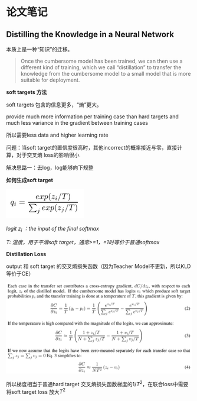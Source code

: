 # 论文笔记

## Distilling the Knowledge in a Neural Network

本质上是一种“知识”的迁移。

> Once the cumbersome model has been trained, we can then use a different kind of training, which we call “distillation” to transfer the knowledge from the cumbersome model to a small model that is more suitable for deployment.

**soft targets 方法**

soft targets 包含的信息更多，“熵”更大。

provide much more information per training case than hard targets and much less variance in the gradient between training cases

所以需要less data and higher learning rate

问题：当soft target的置信度很高时，其他incorrect的概率接近与零，直接计算，对于交叉熵 loss的影响很小

解决思路一：去log，log能够向下规整

**如何生成soft target**

<img src="https://raw.githubusercontent.com/nuaalixu/picBed/master/PicGo/distillation%2520loss.png" style="zoom:80%;" />

*logit* $z_i$ *：the input of the final softmax*

*T: 温度，用于平滑soft target，通常>=1，=1时等价于普通softmax*



**Distillation Loss**

output 和 soft target 的交叉熵损失函数（因为Teacher Model不更新，所以KLD 等价于CE）

<img src="https://raw.githubusercontent.com/nuaalixu/picBed/master/PicGo/image-20201104201340596.png" alt="image-20201104201340596" style="zoom:80%;" />

所以梯度相当于普通hard target 交叉熵损失函数梯度的$1/T^2$，在联合loss中需要将soft target loss 放大$T^2$